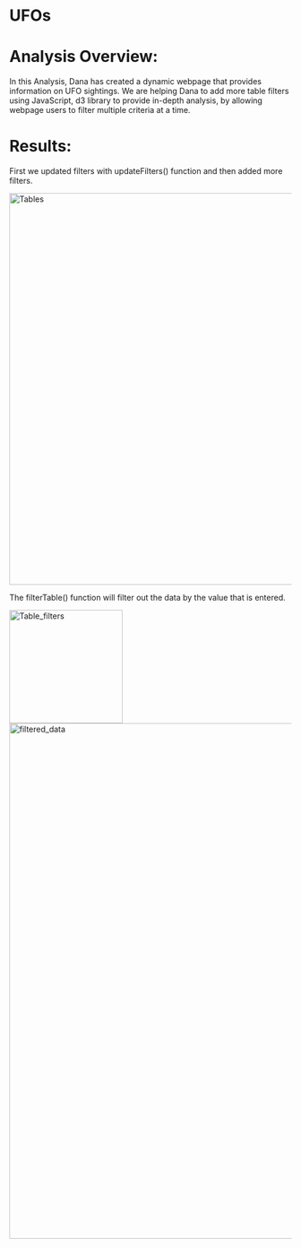 # UFOs

# Analysis Overview:

In this Analysis, Dana has created a dynamic webpage that provides information on UFO sightings. We are helping Dana to add more table filters using JavaScript, d3 library to provide in-depth analysis, by allowing webpage users to filter multiple criteria at a time.

# Results:

First we updated filters with updateFilters() function and then added more filters. 

<img width="699" alt="Tables" src="https://user-images.githubusercontent.com/86980240/141208729-5becd6ee-758f-48aa-8cd2-0468ff3e838d.png">

The filterTable() function will filter out the data by the value that is entered.

<img width="202" alt="Table_filters" src="https://user-images.githubusercontent.com/86980240/141208771-ee669d16-5233-4cbe-9880-720e94b343f8.png">

<img width="920" alt="filtered_data" src="https://user-images.githubusercontent.com/86980240/141209075-7b385604-339d-48de-9cde-97f4c833baf2.png">
